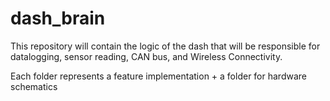 # dash_brain
This repository will contain the logic of the dash that will be responsible for datalogging, sensor reading, CAN bus, and Wireless Connectivity.

Each folder represents a feature implementation + a folder for hardware schematics
